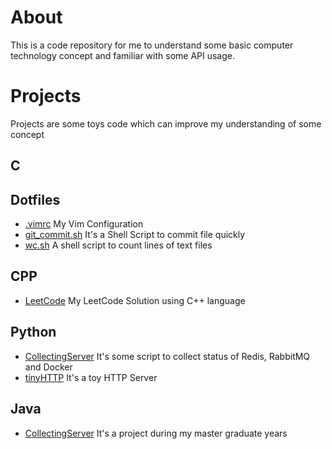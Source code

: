 # About
This is a code repository  for me to understand some basic computer technology concept and familiar with some API usage.


# Projects
Projects are some toys code which can improve my understanding of some concept

## C

## Dotfiles
* [.vimrc](Dotfiles/.vimrc) My Vim Configuration
* [git_commit.sh](Dotfiles/git_commit.sh) It's a Shell Script to commit file quickly
* [wc.sh](Dotfiles/git_commit.sh) A shell script to count lines of text files

## CPP
* [LeetCode](Cpp/LeetCode) My LeetCode Solution using C++ language
## Python
* [CollectingServer](Python/CollectingServer/) It's some script to collect status of Redis, RabbitMQ and Docker
* [tinyHTTP](Python/tinyHTTP) It's a toy HTTP Server

## Java
* [CollectingServer](Java/CollectingServer) It's a project during my master graduate years